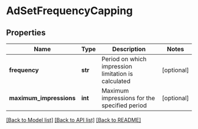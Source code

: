 # AdSetFrequencyCapping

## Properties
Name | Type | Description | Notes
------------ | ------------- | ------------- | -------------
**frequency** | **str** | Period on which impression limitation is calculated | [optional] 
**maximum_impressions** | **int** | Maximum impressions for the specified period | [optional] 

[[Back to Model list]](../README.md#documentation-for-models) [[Back to API list]](../README.md#documentation-for-api-endpoints) [[Back to README]](../README.md)


